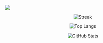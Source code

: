 
<img src="https://github.com/user-attachments/assets/eec2959d-17d6-4e84-aeb9-a6a3bea96678" style="max-width:100%;" />


<!-- GitHub Stats -->
<p align="center">
  <img src="https://github-readme-streak-stats.herokuapp.com/?user=bxnefly&theme=monokai&hide_border=true&date_format=M%20j%5B%2C%20Y%5D" alt="Streak" />
</p>

<p align="center">
  <img src="https://github-readme-stats.vercel.app/api/top-langs/?username=bxnefly&layout=compact&theme=graywhite&hide_border=true" alt="Top Langs" />
</p>

<p align="center">
  <img src="https://github-readme-stats.vercel.app/api?username=bxnefly&show_icons=true&theme=graywhite&hide_border=true" alt="GitHub Stats" />
</p>